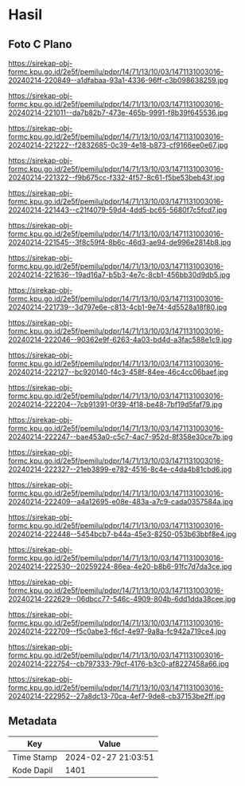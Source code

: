 # Hasil

## Foto C Plano

https://sirekap-obj-formc.kpu.go.id/2e5f/pemilu/pdpr/14/71/13/10/03/1471131003016-20240214-220849--a1dfabaa-93a1-4336-96ff-c3b098638259.jpg

https://sirekap-obj-formc.kpu.go.id/2e5f/pemilu/pdpr/14/71/13/10/03/1471131003016-20240214-221011--da7b82b7-473e-465b-9991-f8b39f645536.jpg

https://sirekap-obj-formc.kpu.go.id/2e5f/pemilu/pdpr/14/71/13/10/03/1471131003016-20240214-221222--f2832685-0c39-4e18-b873-cf9166ee0e67.jpg

https://sirekap-obj-formc.kpu.go.id/2e5f/pemilu/pdpr/14/71/13/10/03/1471131003016-20240214-221322--f9b675cc-f332-4f57-8c61-f5be53beb43f.jpg

https://sirekap-obj-formc.kpu.go.id/2e5f/pemilu/pdpr/14/71/13/10/03/1471131003016-20240214-221443--c21f4079-59d4-4dd5-bc65-5680f7c5fcd7.jpg

https://sirekap-obj-formc.kpu.go.id/2e5f/pemilu/pdpr/14/71/13/10/03/1471131003016-20240214-221545--3f8c59f4-8b6c-46d3-ae94-de996e2814b8.jpg

https://sirekap-obj-formc.kpu.go.id/2e5f/pemilu/pdpr/14/71/13/10/03/1471131003016-20240214-221636--19ad16a7-b5b3-4e7c-8cb1-456bb30d9db5.jpg

https://sirekap-obj-formc.kpu.go.id/2e5f/pemilu/pdpr/14/71/13/10/03/1471131003016-20240214-221739--3d797e6e-c813-4cb1-9e74-4d5528a18f80.jpg

https://sirekap-obj-formc.kpu.go.id/2e5f/pemilu/pdpr/14/71/13/10/03/1471131003016-20240214-222046--90362e9f-6263-4a03-bd4d-a3fac588e1c9.jpg

https://sirekap-obj-formc.kpu.go.id/2e5f/pemilu/pdpr/14/71/13/10/03/1471131003016-20240214-222127--bc920140-f4c3-458f-84ee-46c4cc06baef.jpg

https://sirekap-obj-formc.kpu.go.id/2e5f/pemilu/pdpr/14/71/13/10/03/1471131003016-20240214-222204--7cb91391-0f39-4f18-be48-7bf19d5faf79.jpg

https://sirekap-obj-formc.kpu.go.id/2e5f/pemilu/pdpr/14/71/13/10/03/1471131003016-20240214-222247--bae453a0-c5c7-4ac7-952d-8f358e30ce7b.jpg

https://sirekap-obj-formc.kpu.go.id/2e5f/pemilu/pdpr/14/71/13/10/03/1471131003016-20240214-222327--21eb3899-e782-4516-8c4e-c4da4b81cbd6.jpg

https://sirekap-obj-formc.kpu.go.id/2e5f/pemilu/pdpr/14/71/13/10/03/1471131003016-20240214-222409--a4a12695-e08e-483a-a7c9-cada0357584a.jpg

https://sirekap-obj-formc.kpu.go.id/2e5f/pemilu/pdpr/14/71/13/10/03/1471131003016-20240214-222448--5454bcb7-b44a-45e3-8250-053b63bbf8e4.jpg

https://sirekap-obj-formc.kpu.go.id/2e5f/pemilu/pdpr/14/71/13/10/03/1471131003016-20240214-222530--20259224-86ea-4e20-b8b6-91fc7d7da3ce.jpg

https://sirekap-obj-formc.kpu.go.id/2e5f/pemilu/pdpr/14/71/13/10/03/1471131003016-20240214-222629--06dbcc77-546c-4909-804b-6dd1dda38cee.jpg

https://sirekap-obj-formc.kpu.go.id/2e5f/pemilu/pdpr/14/71/13/10/03/1471131003016-20240214-222709--f5c0abe3-f6cf-4e97-9a8a-fc942a719ce4.jpg

https://sirekap-obj-formc.kpu.go.id/2e5f/pemilu/pdpr/14/71/13/10/03/1471131003016-20240214-222754--cb797333-79cf-4176-b3c0-af8227458a66.jpg

https://sirekap-obj-formc.kpu.go.id/2e5f/pemilu/pdpr/14/71/13/10/03/1471131003016-20240214-222952--27a8dc13-70ca-4ef7-9de8-cb37153be2ff.jpg


## Metadata

| Key        | Value               |
| ---------- | ------------------- |
| Time Stamp | 2024-02-27 21:03:51 |
| Kode Dapil | 1401                |



